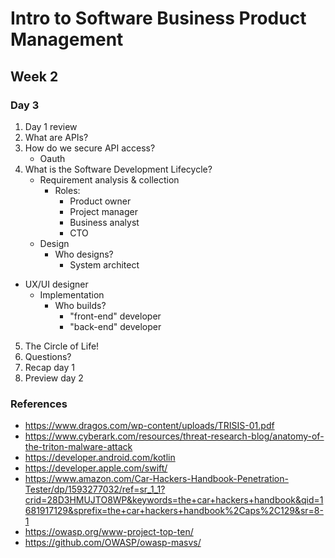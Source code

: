 # Intro to Software Business Product Management
## Week 2
### Day 3
1. Day 1 review
2. What are APIs?
3. How do we secure API access?
	* Oauth
4. What is the Software Development Lifecycle?
	* Requirement analysis & collection
		* Roles:
			* Product owner
			* Project manager
			* Business analyst
			* CTO
	* Design
		* Who designs?
			* System architect
* UX/UI designer
	* Implementation
		* Who builds?
			* "front-end" developer
			* "back-end" developer
5. The Circle of Life!
6. Questions?
7. Recap day 1
8. Preview day 2

### References
* https://www.dragos.com/wp-content/uploads/TRISIS-01.pdf
* https://www.cyberark.com/resources/threat-research-blog/anatomy-of-the-triton-malware-attack
* https://developer.android.com/kotlin
* https://developer.apple.com/swift/
* https://www.amazon.com/Car-Hackers-Handbook-Penetration-Tester/dp/1593277032/ref=sr_1_1?crid=28D3HMUJTO8WP&keywords=the+car+hackers+handbook&qid=1681917129&sprefix=the+car+hackers+handbook%2Caps%2C129&sr=8-1
* https://owasp.org/www-project-top-ten/
* https://github.com/OWASP/owasp-masvs/

